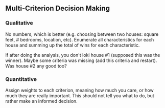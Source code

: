 ## Multi-Criterion Decision Making

### Qualitative

No numbers, which is better (e.g. choosing between two houses: square feet, # bedrooms, location, etc). Enumerate all characteristics for each house and summing up the total of wins for each characteristic.

If after doing the analysis, you don't loki house #1 (supposed this was the winner). Maybe some criteria was missing (add this criteria and restart). Was house #2 any good too?

### Quantitative

Assign weights to each criterion, meaning how much you care, or how much they are really important. This should not tell you what to do, but rather make an informed decision.

